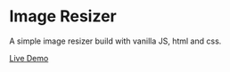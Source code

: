 # Image Resizer

A simple image resizer build with vanilla JS, html and css.

[Live Demo](https://alexandremuralha.github.io/image-resizer/)
